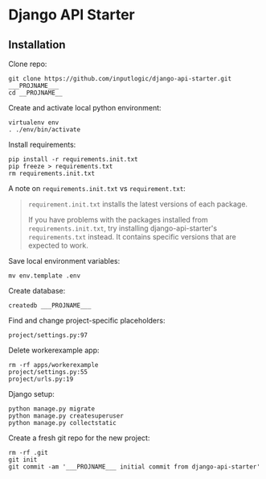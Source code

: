 # Django API Starter

## Installation

Clone repo:
```
git clone https://github.com/inputlogic/django-api-starter.git ___PROJNAME___
cd __PROJNAME__
```

Create and activate local python environment:
```
virtualenv env
. ./env/bin/activate
```

Install requirements:

```
pip install -r requirements.init.txt
pip freeze > requirements.txt
rm requirements.init.txt
```

A note on `requirements.init.txt` vs `requirement.txt`:

> `requirement.init.txt` installs the latest versions of each package.
>
> If you have problems with the packages installed from `requirements.init.txt`,
> try installing django-api-starter's `requirements.txt` instead. It contains
> specific versions that are expected to work.

Save local environment variables:

```
mv env.template .env
```

Create database:
```
createdb ___PROJNAME___
```

Find and change project-specific placeholders:
```
project/settings.py:97
```

Delete workerexample app:
```
rm -rf apps/workerexample
project/settings.py:55
project/urls.py:19
```

Django setup:
```
python manage.py migrate
python manage.py createsuperuser
python manage.py collectstatic
```

Create a fresh git repo for the new project:
```
rm -rf .git
git init
git commit -am '___PROJNAME___ initial commit from django-api-starter'
```